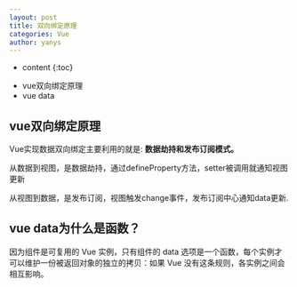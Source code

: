 ```yaml
---
layout: post
title: 双向绑定原理
categories: Vue
author: yanys
---
```


* content
{:toc}

- vue双向绑定原理
- vue data



## vue双向绑定原理
Vue实现数据双向绑定主要利用的就是: **数据劫持和发布订阅模式。**  

从数据到视图，是数据劫持，通过defineProperty方法，setter被调用就通知视图更新 

从视图到数据，是发布订阅，视图触发change事件，发布订阅中心通知data更新.
 
 ## vue data为什么是函数？
 因为组件是可复用的 Vue 实例，只有组件的 data 选项是一个函数，每个实例才可以维护一份被返回对象的独立的拷贝：如果 Vue 没有这条规则，各实例之间会相互影响。